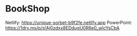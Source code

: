 # BookShop
Netlify: https://unique-sorbet-b9f2fe.netlify.app
PowerPoint: https://1drv.ms/p/s!Aj0zdxx8EDdugU0R6e0_wIcYsCbA
